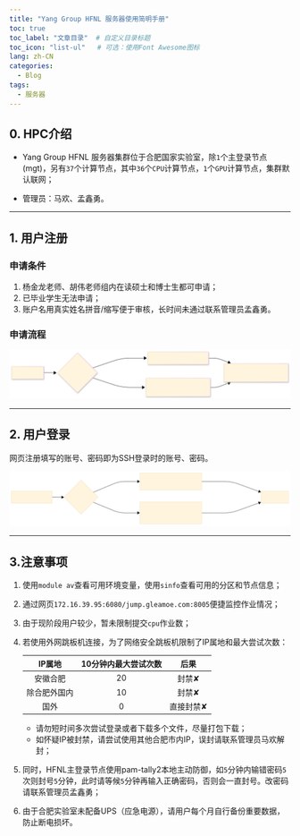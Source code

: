 ```yaml
---
title: "Yang Group HFNL 服务器使用简明手册"
toc: true
toc_label: "文章目录"  # 自定义目录标题
toc_icon: "list-ul"   # 可选：使用Font Awesome图标
lang: zh-CN
categories:
  - Blog
tags:
  - 服务器
---
```


## 0. HPC介绍

- Yang Group HFNL 服务器集群位于合肥国家实验室，除`1`个主登录节点(mgt)，另有`37`个计算节点，其中`36`个`CPU`计算节点，`1`个`GPU`计算节点，集群默认联网；

- 管理员：马欢、孟鑫勇。

---

## 1. 用户注册

### 申请条件

1. 杨金龙老师、胡伟老师组内在读硕士和博士生都可申请；
2. 已毕业学生无法申请；
3. 账户名用真实姓名拼音/缩写便于审核，长时间未通过联系管理员孟鑫勇。

### 申请流程

![申请流程](/assets/images/sign-up.svg)

---

## 2. 用户登录

网页注册填写的账号、密码即为SSH登录时的账号、密码。

![登录流程](/assets/images/log-in.svg)

---

## 3.注意事项

1. 使用`module av`查看可用环境变量，使用`sinfo`查看可用的分区和节点信息；
2. 通过网页`172.16.39.95:6080/jump.gleamoe.com:8005`便捷监控作业情况；
3. 由于现阶段用户较少，暂未限制提交`cpu`作业数；
4. 若使用外网跳板机连接，为了网络安全跳板机限制了IP属地和最大尝试次数：

    | **IP属地** | **10分钟内最大尝试次数** | **后果** |
    | :----: | :----: | :----: |
    | 安徽合肥 | 20 | 封禁✘ |
    | 除合肥外国内 | 10 | 封禁✘ |
    | 国外 | 0 | 直接封禁✘ |

    - 请勿短时间多次尝试登录或者下载多个文件，尽量打包下载；
    - 如怀疑IP被封禁，请尝试使用其他合肥市内IP，误封请联系管理员马欢解封；
5. 同时，HFNL主登录节点使用pam-tally2本地主动防御，如`5`分钟内输错密码`5`次则封号`5`分钟，此时请等候`5`分钟再输入正确密码，否则会一直封号。改密码请联系管理员孟鑫勇；
6. 由于合肥实验室未配备UPS（应急电源），请用户每个月自行备份重要数据，防止断电损坏。
